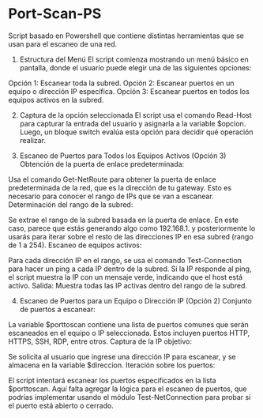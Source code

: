 # Port-Scan-PS
Script basado en Powershell que contiene distintas herramientas que se usan para el escaneo de una red.

1. Estructura del Menú
El script comienza mostrando un menú básico en pantalla, donde el usuario puede elegir una de las siguientes opciones:

Opción 1: Escanear toda la subred.
Opción 2: Escanear puertos en un equipo o dirección IP específica.
Opción 3: Escanear puertos en todos los equipos activos en la subred.

2. Captura de la opción seleccionada
El script usa el comando Read-Host para capturar la entrada del usuario y asignarla a la variable $opcion. Luego, un bloque switch evalúa esta opción para decidir qué operación realizar.

3. Escaneo de Puertos para Todos los Equipos Activos (Opción 3)
Obtención de la puerta de enlace predeterminada:

Usa el comando Get-NetRoute para obtener la puerta de enlace predeterminada de la red, que es la dirección de tu gateway. Esto es necesario para conocer el rango de IPs que se van a escanear.
Determinación del rango de la subred:

Se extrae el rango de la subred basada en la puerta de enlace. En este caso, parece que estás generando algo como 192.168.1. y posteriormente lo usarás para iterar sobre el resto de las direcciones IP en esa subred (rango de 1 a 254).
Escaneo de equipos activos:

Para cada dirección IP en el rango, se usa el comando Test-Connection para hacer un ping a cada IP dentro de la subred.
Si la IP responde al ping, el script muestra la IP con un mensaje verde, indicando que el host está activo.
Salida: Muestra todas las IP activas dentro del rango de la subred.

4. Escaneo de Puertos para un Equipo o Dirección IP (Opción 2)
Conjunto de puertos a escanear:

La variable $porttoscan contiene una lista de puertos comunes que serán escaneados en el equipo o IP seleccionada. Estos incluyen puertos HTTP, HTTPS, SSH, RDP, entre otros.
Captura de la IP objetivo:

Se solicita al usuario que ingrese una dirección IP para escanear, y se almacena en la variable $direccion.
Iteración sobre los puertos:

El script intentará escanear los puertos especificados en la lista $porttoscan. Aquí falta agregar la lógica para el escaneo de puertos, que podrías implementar usando el módulo Test-NetConnection para probar si el puerto está abierto o cerrado.
